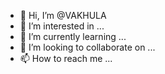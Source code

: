 - 👋 Hi, I’m @VAKHULA
- 👀 I’m interested in ...
- 🌱 I’m currently learning ...
- 💞️ I’m looking to collaborate on ...
- 📫 How to reach me ...

<!---
VAKHULA/VAKHULA is a ✨ special ✨ repository because its `README.md` (this file) appears on your GitHub profile.
You can click the Preview link to take a look at your changes.
--->
